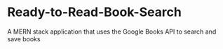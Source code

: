 # Ready-to-Read-Book-Search
A MERN stack application that uses the Google Books API to search and save books 
